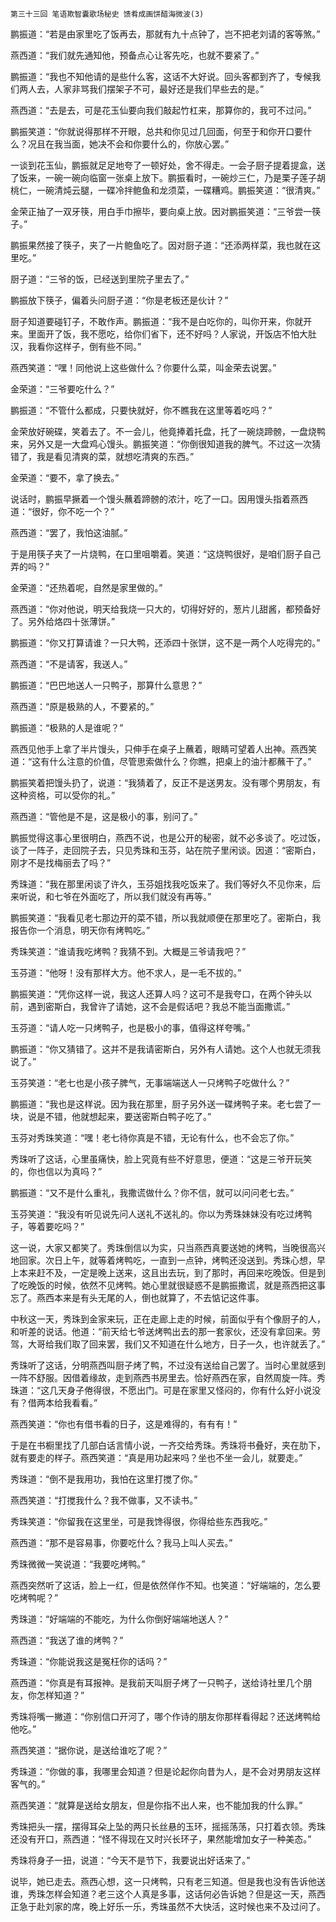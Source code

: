     第三十三回 笔语欺智囊歌场秘史 馈肴成画饼醋海微波(3) 

   鹏振道：“若是由家里吃了饭再去，那就有九十点钟了，岂不把老刘请的客等煞。”

   燕西道：“我们就先通知他，预备点心让客先吃，也就不要紧了。”

   鹏振道：“我也不知他请的是些什么客，这话不大好说。回头客都到齐了，专候我们两人去，人家非骂我们摆架子不可，最好还是我们早些去的是。”

   燕西道：“去是去，可是花玉仙要向我们敲起竹杠来，那算你的，我可不过问。”

   鹏振笑道：“你就说得那样不开眼，总共和你见过几回面，何至于和你开口要什么？况且在我当面，她决不会和你要什么的，你放心罢。”

   一谈到花玉仙，鹏振就足足地夸了一顿好处，舍不得走。一会子厨子提着提盒，送了饭来，一碗一碗向临窗一张桌上放下。鹏振看时，一碗炒三仁，乃是栗子莲子胡桃仁，一碗清炖云腿，一碟冷拌鲍鱼和龙须菜，一碟糟鸡。鹏振笑道：“很清爽。”

   金荣正抽了一双牙筷，用白手巾擦毕，要向桌上放。因对鹏振笑道：“三爷尝一筷子。”

   鹏振果然接了筷子，夹了一片鲍鱼吃了。因对厨子道：“还添两样菜，我也就在这里吃。”

   厨子道：“三爷的饭，已经送到里院子里去了。”

   鹏振放下筷子，偏着头问厨子道：“你是老板还是伙计？”

   厨子知道要碰钉子，不敢作声。鹏振道：“我不是白吃你的，叫你开来，你就开来。里面开了饭，我不愿吃，给你们省下，还不好吗？人家说，开饭店不怕大肚汉，我看你这样子，倒有些不同。”

   燕西笑道：“嘿！同他说上这些做什么？你要什么菜，叫金荣去说罢。”

   金荣道：“三爷要吃什么？”

   鹏振道：“不管什么都成，只要快就好，你不瞧我在这里等着吃吗？”

   金荣放好碗碟，笑着去了。不一会儿，他竟捧着托盘，托了一碗烧蹄髈，一盘烧鸭来，另外又是一大盘鸡心馒头。鹏振笑道：“你倒很知道我的脾气。不过这一次猜错了，我是看见清爽的菜，就想吃清爽的东西。”

   金荣道：“要不，拿了换去。”

   说话时，鹏振早撅着一个馒头蘸着蹄髈的浓汁，吃了一口。因用馒头指着燕西道：“很好，你不吃一个？”

   燕西道：“罢了，我怕这油腻。”

   于是用筷子夹了一片烧鸭，在口里咀嚼着。笑道：“这烧鸭很好，是咱们厨子自己弄的吗？”

   金荣道：“还热着呢，自然是家里做的。”

   燕西道：“你对他说，明天给我烧一只大的，切得好好的，葱片儿甜酱，都预备好了。另外给烙四十张薄饼。”

   鹏振道：“你又打算请谁？一只大鸭，还添四十张饼，这不是一两个人吃得完的。”

   燕西道：“不是请客，我送人。”

   鹏振道：“巴巴地送人一只鸭子，那算什么意思？”

   燕西道：“原是极熟的人，不要紧的。”

   鹏振道：“极熟的人是谁呢？”

   燕西见他手上拿了半片馒头，只伸手在桌子上蘸着，眼睛可望着人出神。燕西笑道：“这有什么注意的价值，尽管思索做什么？你瞧，把桌上的油汁都蘸干了。”

   鹏振笑着把馒头扔了，说道：“我猜着了，反正不是送男友。没有哪个男朋友，有这种资格，可以受你的礼。”

   燕西道：“管他是不是，这是极小的事，别问了。”

   鹏振觉得这事心里很明白，燕西不说，也是公开的秘密，就不必多谈了。吃过饭，谈了一阵子，走回院子去，只见秀珠和玉芬，站在院子里闲谈。因道：“密斯白，刚才不是找梅丽去了吗？”

   秀珠道：“我在那里闲谈了许久，玉芬姐找我吃饭来了。我们等好久不见你来，后来听说，和七爷在外面吃了，所以我们就没有再等。”

   鹏振笑道：“我看见老七那边开的菜不错，所以我就顺便在那里吃了。密斯白，我报告你一个消息，明天你有烤鸭吃。”

   秀珠笑道：“谁请我吃烤鸭？我猜不到。大概是三爷请我吧？”

   玉芬道：“他呀！没有那样大方。他不求人，是一毛不拔的。”

   鹏振笑道：“凭你这样一说，我这人还算人吗？这可不是我夸口，在两个钟头以前，遇到密斯白，我曾许了请她，这不会是假话吧？我总不能当面撒谎。”

   玉芬道：“请人吃一只烤鸭子，也是极小的事，值得这样夸嘴。”

   鹏振道：“你又猜错了。这并不是我请密斯白，另外有人请她。这个人也就无须我说了。”

   玉芬笑道：“老七也是小孩子脾气，无事端端送人一只烤鸭子吃做什么？”

   鹏振道：“我也是这样说。因为我在那里，厨子另外送一碟烤鸭子来。老七尝了一块，说是不错，他就想起来，要送密斯白鸭子吃了。”

   玉芬对秀珠笑道：“嘿！老七待你真是不错，无论有什么，也不会忘了你。”

   秀珠听了这话，心里虽痛快，脸上究竟有些不好意思，便道：“这是三爷开玩笑的，你也信以为真吗？”

   鹏振道：“又不是什么重礼，我撒谎做什么？你不信，就可以问问老七去。”

   玉芬笑道：“我没有听见说先问人送礼不送礼的。你以为秀珠妹妹没有吃过烤鸭子，等着要吃吗？”

   这一说，大家又都笑了。秀珠倒信以为实，只当燕西真要送她的烤鸭，当晚很高兴地回家。次日上午，就等着烤鸭吃，一直到一点钟，烤鸭还没送到。秀珠心想，早上本来赶不及，一定是晚上送来，这且出去玩，到了那时，再回来吃晚饭。但是到了吃晚饭的时候，依然不见烤鸭。她心里就很疑惑不是鹏振撒谎，就是燕西把这事忘了。燕西本来是有头无尾的人，倒也就算了，不去惦记这件事。

   中秋这一天，秀珠到金家来玩，正在走廊上走的时候，前面似乎有个像厨子的人，和听差的说话。他道：“前天给七爷送烤鸭出去的那一套家伙，还没有拿回来。劳驾，大哥给我们取了回来罢，我们又不知道在什么地方，日子一久，也许就丢了。”

   秀珠听了这话，分明燕西叫厨子烤了鸭，不过没有送给自己罢了。当时心里就感到一阵不舒服。因借着缘故，走到燕西书房里去。恰好燕西在家，自然周旋一阵。秀珠道：“这几天身子倦得很，不愿出门。可是在家里又怪闷的，你有什么好小说没有？借两本给我看看。”

   燕西笑道：“你也有借书看的日子，这是难得的，有有有！”

   于是在书橱里找了几部白话言情小说，一齐交给秀珠。秀珠将书叠好，夹在肋下，就有要走的样子。燕西笑道：“真是用功起来吗？坐也不坐一会儿，就要走。”

   秀珠道：“倒不是我用功，我怕在这里打搅了你。”

   燕西笑道：“打搅我什么？我不做事，又不读书。”

   秀珠笑道：“你留我在这里坐，可是我馋得很，你得给些东西我吃。”

   燕西道：“那不是容易事，你要吃什么？我马上叫人买去。”

   秀珠微微一笑说道：“我要吃烤鸭。”

   燕西突然听了这话，脸上一红，但是依然佯作不知。也笑道：“好端端的，怎么要吃烤鸭呢？”

   秀珠道：“好端端的不能吃，为什么你倒好端端地送人？”

   燕西道：“我送了谁的烤鸭？”

   秀珠道：“你能说我这是冤枉你的话吗？”

   燕西道：“你真是有耳报神。是我前天叫厨子烤了一只鸭子，送给诗社里几个朋友，你怎样知道？”

   秀珠将嘴一撇道：“你别信口开河了，哪个作诗的朋友你那样看得起？还送烤鸭给他吃。”

   燕西笑道：“据你说，是送给谁吃了呢？”

   秀珠道：“你做的事，我哪里会知道？但是论起你向昔为人，是不会对男朋友这样客气的。”

   燕西笑道：“就算是送给女朋友，但是你指不出人来，也不能加我的什么罪。”

   秀珠把头一摆，摆得耳朵上坠的两只长丝悬的玉环，摇摇荡荡，只打着衣领。秀珠还没有开口，燕西道：“怪不得现在又时兴长环子，果然能增加女子一种美态。”

   秀珠将身子一扭，说道：“今天不是节下，我要说出好话来了。”

   说毕，她已走去。燕西心想，这一只烤鸭，只有老三知道。但是我也没有告诉他送谁，秀珠怎样会知道？老三这个人真是多事，这话何必告诉她？但是这一天，燕西正急于赴刘家的席，晚上好乐一乐，秀珠虽然不大快活，这时候也来不及过问了。


